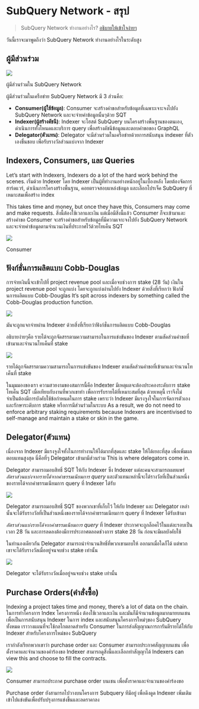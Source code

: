 # SubQuery Network - สรุป

> SubQuery Network ทำงานอย่างไร? [อธิบายให้เข้าใจง่ายๆ](https://www.dictionary.com/e/slang/eli5/#:~:text=ELI5%20stands%20for%20the%20phrase,naive%20understanding%20of%20the%20issue.)

วันนี้เราจะมาพูดถึงว่า SubQuery Network ทำงานอย่างไรในระดับสูง

## ผู้มีส่วนร่วม


![](https://miro.medium.com/max/1400/1*9993cakplwupZC5tbUv3vA.png)

ผู้มีส่วนร่วมใน SubQuery Network

ผู้มีส่วนร่วมในเครือข่าย SubQuery Network มี 3 ส่วนคือ:

-   **Consumer(ผู้ใช้ข้อมูล)**: Consumer จะสร้างคำขอสำหรับข้อมูลที่เฉพาะเจาะจงไปยัง SubQuery Network และจะจ่ายค่าข้อมูลนั้นๆด้วย SQT
-   **Indexer(ผู้สร้างดัชนี)**: Indexer จะโฮสต์ SubQuery บนโครงสร้างพื้นฐานของตนเอง, ดำเนินการทั้งโหนดและบริการ query เพื่อสร้างดัชนีข้อมูลและตอบคำขอของ GraphQL
-   **Delegator(ตัวแทน)**: Delegator จะมีส่วนร่วมในเครือข่ายด้วยการสนับสนุน indexer ที่ตัวเองชื่นชอบ เพื่อรับรางวัลส่วนแบ่งจาก Indexer

## Indexers, Consumers, และ Queries

Let’s start with Indexers, Indexers do a lot of the hard work behind the scenes. เริ่มด้วย Indexer โดย Indexer เป็นผู้ที่ทำงานอย่างหนักอยู่ในเบื้องหลัง โดยต้องจัดการฮาร์ดแวร์, ดำเนินการโครงสร้างพื้นฐาน, คอยตรวจสอบแหล่งข้อมูล และเลือกโปรเจ็ค SubQuery ที่เหมาะสมเพื่อสร้าง index

This takes time and money, but once they have this, Consumers may come and make requests. สิ่งนี้ต้องใช้เวลาและเงิน แต่เมื่อมีสิ่งนี้แล้ว Consumer ก็จะเข้ามาและสร้างคำขอ Consumer จะสร้างคำขอสำหรับข้อมูลที่มีความเจาะจงไปยัง SubQuery Network และจะจ่ายค่าข้อมูลตามจำนวนเงินที่ประกาศไว้ด้วยโทเค็น SQT

![](https://miro.medium.com/max/1400/1*dKLkzSc2uXYaPW_IXUxstQ.png)

Consumer

## ฟังก์ชั่นการผลิตแบบ Cobb-Douglas

การจ่ายเงินนี้จะเข้าไปที่ project revenue pool และเมื่อจบช่วงการ stake (28 วัน) เงินใน project revenue pool จะถูกแบ่ง โดยจะถูกแบ่งผ่านไปยัง Indexer ด้วยสิ่งที่เรียกว่า ฟังก์ชั่นการผลิตแบบ Cobb-Douglas It’s spit across indexers by something called the Cobb-Douglas production function.

![](https://miro.medium.com/max/1400/1*E-W7o7cWoclxHb8rXAMdpA.png)

มันจะถูกแจกจ่ายผ่าน Indexer ด้วยสิ่งที่เรียกว่าฟังก์ชั่นการผลิตแบบ Cobb-Douglas

อธิบายง่ายๆคือ รายได้จะถูกจัดสรรตามความสามารถในการแข่งขันของ Indexer ตามสัดส่วนคำขอที่เข้ามาและจำนวนโทเค็นที่ stake

![](https://miro.medium.com/max/1400/1*VhDu2BGDxd3ob7z9XkoOXA.png)

รายได้ถูกจัดสรรตามความสามารถในการแข่งขันของ Indexer ตามสัดส่วนคำขอที่เข้ามาและจำนวนโทเค็นที่ stake

ในมุมมองของเรา ความสวยงามของสมการนี้คือ Indexter มีเหตุผลจะต้องประคองระดับการ stake โทเค็น SQT เมื่อเทียบกับงานที่พวกเขาทำ เพื่อการรับรายได้ที่เหมาะสมที่สุด ด้วยเหตุนี้ เราจึงไม่จำเป็นต้องมีการบังคับใช้ข้อกำหนดในการ stake เพราะว่า Indexer มีแรงจูงใจในการจัดการตัวเองและรักษาระดับการ stake หรือการมีส่วนร่วมในระบบ As a result, we do not need to enforce arbitrary staking requirements because Indexers are incentivised to self-manage and maintain a stake or skin in the game.

## Delegator(ตัวแทน)

เนื่องจาก Indexer มีแรงจูงใจทั้งในการทำงานให้ได้มากที่สุดและ stake ให้ได้เยอะที่สุด เพื่อเพิ่มผลตอบแทนสูงสุด นี่คือที่ๆ Delegator เข้ามามีส่วนร่วม This is where delegators come in.

Delegator สามารถมอบสิทธิ์ SQT ให้กับ Indexer ซึ่ง Indexer แต่ละคนจะสามารถเผยแพร่ _อัตราส่วนแบ่งจากรายได้จากค่าธรรมเนียมการ query_ และตัวแทนเหล่านี้จะได้รางวัลที่เป็นส่วนหนึ่งของรายได้จากค่าธรรมเนียมการ query ที่ Indexer ได้รับ

![](https://miro.medium.com/max/1400/1*YoN7PV7h3a2nAFN-ODqILg.png)

Delegator สามารถมอบสิทธิ์ SQT ของพวกเขาที่เก็บไว้ ให้กับ Indexer และ Delegator เหล่านั้นจะได้รับรางวัลที่เป็นส่วนหนึ่งของรายได้จากค่าธรรมเนียมการ query ที่ Indexer ได้รับเข้ามา

_อัตราส่วนแบ่งรายได้จากค่าธรรมเนียมการ query_ ที่ Indexer ประกาศจะถูกล็อคไว้ในแต่ละรอบเป็นเวลา 28 วัน และการลดลงต้องมีการประกาศตลอดช่วงการ stake 28 วัน ก่อนจะมีผลบังคับใช้

ในทำนองเดียวกัน Delegator สามารถนำจำนวนสิทธิ์ที่พวกเขามอบให้ ออกมาเมื่อใดก็ได้ แต่พวกเขาจะได้รับรางวัลเมื่ออยู่จนจบช่วง stake เท่านั้น

![](https://miro.medium.com/max/1400/0*we0k4A07pbj86COZ)

Delegator จะได้รับรางวัลเมื่ออยู่จนจบช่วง stake เท่านั้น

## Purchase Orders(คำสั่งซื้อ)

Indexing a project takes time and money, there’s a lot of data on the chain. ในการทำโครงการ Index โครงการหนึ่ง ต้องใช้เวลาและเงิน และมันก็มีจำนวนข้อมูลมากมายบนเชน เพื่อเป็นการสนับสนุน Indexer ในการ index และสนับสนุนโครงการใหม่ๆของ SubQuery ทั้งหมด เราวางแผนที่จะใช้กลไกตลาดสำหรับ Consumer ในการส่งสัญญาณการการันตีรายได้ให้กับ Indexer สำหรับโครงการใหม่ของ SubQuery

เรากำลังเรียกพวกเขาว่า purchase order และ Consumer สามารถประกาศสัญญาบนเชน เพื่อตั้งราคาและจำนวนของคำร้องขอ Indexer สามารถดูสิ่งนี้และเลือกทำสัญญาได้ Indexers can view this and choose to fill the contracts.

![](https://miro.medium.com/max/1400/1*IPtaZlt24E7h9bKNZWdSCw.png)

Consumer สามารถประกาศ purchase order บนเชน เพื่อตั้งราคาและจำนวนของคำร้องขอ

Purchase order ยังสามารถไปวางบนโครงการ Subquery ทีมีอยู่ เพื่อดึงดูด Indexer เพิ่มเติมเข้าไปแข่งขันเพื่อปรับปรุงการแข่งขึ้นและลดราคาลง